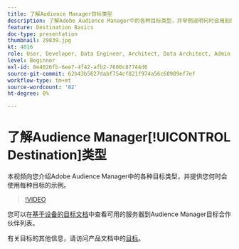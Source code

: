```yaml
---
title: 了解Audience Manager目标类型
description: 了解Adobe Audience Manager中的各种目标类型，并举例说明何时会用到每个目标。
feature: Destination Basics
doc-type: presentation
thumbnail: 29839.jpg
kt: 4016
role: User, Developer, Data Engineer, Architect, Data Architect, Admin, Leader
level: Beginner
exl-id: 8e4026fb-6ee7-4f42-afb2-7600c87744d6
source-git-commit: 62b43b5627dabf754cf821f974a56c60989ef7ef
workflow-type: tm+mt
source-wordcount: '82'
ht-degree: 0%

---
```


# 了解Audience Manager[!UICONTROL Destination]类型

本视频向您介绍Adobe Audience Manager中的各种目标类型，并提供您何时会使用每种目标的示例。

>[!VIDEO](https://video.tv.adobe.com/v/29839/?quality=12)

您可以在[基于设备的目标文档](https://experienceleague.adobe.com/docs/audience-manager/user-guide/features/destinations/device-based/device-based-destinations-list.html?lang=zh-Hans)中查看可用的服务器到Audience Manager目标合作伙伴列表。

有关目标的其他信息，请访问产品文档中的[目标](https://experienceleague.adobe.com/docs/audience-manager/user-guide/features/destinations/destinations.html?lang=zh-Hans)。
